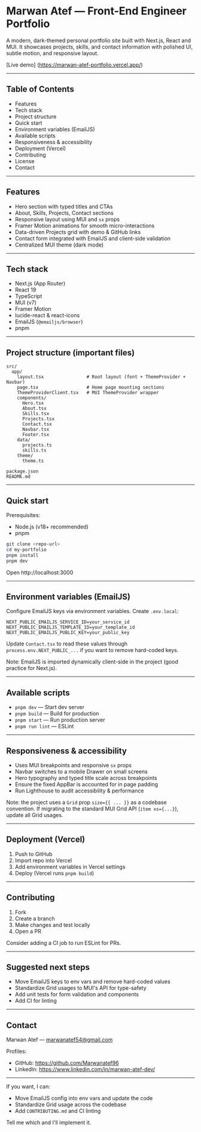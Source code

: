 <!-- @format -->

# Marwan Atef — Front-End Engineer Portfolio

A modern, dark-themed personal portfolio site built with Next.js, React and MUI. It showcases projects, skills, and contact information with polished UI, subtle motion, and responsive layout.

[Live demo] (https://marwan-atef-portfolio.vercel.app/)

---

## Table of Contents

-   Features
-   Tech stack
-   Project structure
-   Quick start
-   Environment variables (EmailJS)
-   Available scripts
-   Responsiveness & accessibility
-   Deployment (Vercel)
-   Contributing
-   License
-   Contact

---

## Features

-   Hero section with typed titles and CTAs
-   About, Skills, Projects, Contact sections
-   Responsive layout using MUI and `sx` props
-   Framer Motion animations for smooth micro-interactions
-   Data-driven Projects grid with demo & GitHub links
-   Contact form integrated with EmailJS and client-side validation
-   Centralized MUI theme (dark mode)

---

## Tech stack

-   Next.js (App Router)
-   React 19
-   TypeScript
-   MUI (v7)
-   Framer Motion
-   lucide-react & react-icons
-   EmailJS (`@emailjs/browser`)
-   pnpm

---

## Project structure (important files)

```
src/
  app/
    layout.tsx                # Root layout (font + ThemeProvider + Navbar)
    page.tsx                  # Home page mounting sections
    ThemeProviderClient.tsx   # MUI ThemeProvider wrapper
    components/
      Hero.tsx
      About.tsx
      Skills.tsx
      Projects.tsx
      Contact.tsx
      Navbar.tsx
      Footer.tsx
    data/
      projects.ts
      skills.ts
    theme/
      theme.ts

package.json
README.md
```

---

## Quick start

Prerequisites:

-   Node.js (v18+ recommended)
-   pnpm

```powershell
git clone <repo-url>
cd my-portfolio
pnpm install
pnpm dev
```

Open http://localhost:3000

---

## Environment variables (EmailJS)

Configure EmailJS keys via environment variables. Create `.env.local`:

```
NEXT_PUBLIC_EMAILJS_SERVICE_ID=your_service_id
NEXT_PUBLIC_EMAILJS_TEMPLATE_ID=your_template_id
NEXT_PUBLIC_EMAILJS_PUBLIC_KEY=your_public_key
```

Update `Contact.tsx` to read these values through `process.env.NEXT_PUBLIC_...` if you want to remove hard-coded keys.

Note: EmailJS is imported dynamically client-side in the project (good practice for Next.js).

---

## Available scripts

-   `pnpm dev` — Start dev server
-   `pnpm build` — Build for production
-   `pnpm start` — Run production server
-   `pnpm run lint` — ESLint

---

## Responsiveness & accessibility

-   Uses MUI breakpoints and responsive `sx` props
-   Navbar switches to a mobile Drawer on small screens
-   Hero typography and typed title scale across breakpoints
-   Ensure the fixed AppBar is accounted for in page padding
-   Run Lighthouse to audit accessibility & performance

Note: the project uses a `Grid` prop `size={{ ... }}` as a codebase convention. If migrating to the standard MUI Grid API (`item xs={...}`), update all Grid usages.

---

## Deployment (Vercel)

1. Push to GitHub
2. Import repo into Vercel
3. Add environment variables in Vercel settings
4. Deploy (Vercel runs `pnpm build`)

---

## Contributing

1. Fork
2. Create a branch
3. Make changes and test locally
4. Open a PR

Consider adding a CI job to run ESLint for PRs.

---

## Suggested next steps

-   Move EmailJS keys to env vars and remove hard-coded values
-   Standardize Grid usages to MUI's API for type-safety
-   Add unit tests for form validation and components
-   Add CI for linting

---

## Contact

Marwan Atef — marwanatef54@gmail.com

Profiles:

-   GitHub: https://github.com/Marwanatef96
-   LinkedIn: https://www.linkedin.com/in/marwan-atef-dev/

---

If you want, I can:

-   Move EmailJS config into env vars and update the code
-   Standardize Grid usage across the codebase
-   Add `CONTRIBUTING.md` and CI linting

Tell me which and I'll implement it.
